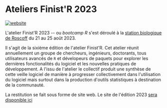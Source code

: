 # Ateliers Finist'R 2023

[![website](https://github.com/StateOfTheR/finistR2023/workflows/website/badge.svg)](https://stateofther.github.io/finistR2023/)


L'atelier Finist'R 2023 -- ou *bootcamp R* s'est déroulé à la [station biologique de Roscoff](http://www.sb-roscoff.fr/) du 21 au 25 août 2023.

Il s'agit de la sixième édition de l'atelier Finist'R. Cet atelier réunit annuellement un groupe de chercheurs, ingénieurs, doctorants, tous utilisateurs avancés de `R` et dévelopeurs de paquets pour explorer les dernières fonctionalités du logiciel et les nouvelles pratiques de développement. A l'issu de l'atelier le collectif produit une synthèse de cette veille logiciel de manière à progresser collectivement dans l'utilisation du logiciel mais surtout dans la production d'outils statistiques à destination de la communauté.

La restitution se fait sous forme de site web. Le site de l'édition 2023 [sera disponible ici](https://stateofther.github.io/finistR2023/)
